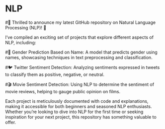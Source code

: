 # NLP
#🚀 Thrilled to announce my latest GitHub repository on Natural Language Processing (NLP)! 🌟

I’ve compiled an exciting set of projects that explore different aspects of NLP, including:

#👥 Gender Prediction Based on Name: A model that predicts gender using names, showcasing techniques in text preprocessing and classification.

#🐦 Twitter Sentiment Detection: Analyzing sentiments expressed in tweets to classify them as positive, negative, or neutral.

#🎬 Movie Sentiment Detection: Using NLP to determine the sentiment of movie reviews, helping to gauge public opinion on films.

Each project is meticulously documented with code and explanations, making it accessible for both beginners and seasoned NLP enthusiasts. Whether you’re looking to dive into NLP for the first time or seeking inspiration for your next project, this repository has something valuable to offer.

